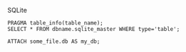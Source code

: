 

SQLite

    PRAGMA table_info(table_name);
    SELECT * FROM dbname.sqlite_master WHERE type='table';

    ATTACH some_file.db AS my_db;

